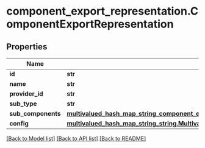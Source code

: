 # component_export_representation.ComponentExportRepresentation

## Properties
Name | Type | Description | Notes
------------ | ------------- | ------------- | -------------
**id** | **str** |  | [optional] 
**name** | **str** |  | [optional] 
**provider_id** | **str** |  | [optional] 
**sub_type** | **str** |  | [optional] 
**sub_components** | [**multivalued_hash_map_string_component_export_representation.MultivaluedHashMapStringComponentExportRepresentation**](MultivaluedHashMapStringComponentExportRepresentation.md) |  | [optional] 
**config** | [**multivalued_hash_map_string_string.MultivaluedHashMapStringString**](MultivaluedHashMapStringString.md) |  | [optional] 

[[Back to Model list]](../README.md#documentation-for-models) [[Back to API list]](../README.md#documentation-for-api-endpoints) [[Back to README]](../README.md)



